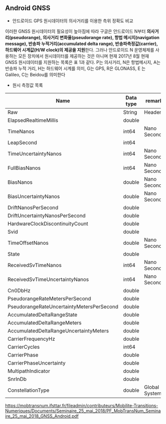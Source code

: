 ## Android GNSS

* 안드로이드 GPS 원시데이터의 의사거리를 이용한 측위 정확도 비교



 이러한 GNSS 원시데이터의 필요성이 높아짐에 따라 구글은 안드로이드 N부터 **의사거리(pseudorange), 의사거리 변화율(pseudorange rate), 항법 메시지(navigation message), 반송파 누적거리(accumulated delta range), 반송파측정값(carrier), 하드웨어 시계값(H/W clock)의 제공을 지원**한다. 그러나 안드로이드 N 운영체제를 사용하는 모든 장치에서 원시데이터를 제공하는 것은 아니며 현재 2017년 8월 현재 GNSS 원시데이터를 지원하는 목록은 표 1과 같다. P는 의사거리, N은 항법메시지, A는 반송파 누적 거리, H는 하드웨어 시계를 의미, G는 GPS, R은 GLONASS, E 는 Galileo, C는 Beidou를 의미한다



- 원시 측정값 목록

| Name                                      | Data type | remark         |
| ----------------------------------------- | --------- | -------------- |
| Raw                                       | String    | Header         |
| ElapsedRealtimeMillis                     | double    |                |
| TimeNanos                                 | int64     | Nano Second    |
| LeapSecond                                | int64     |                |
| TimeUncertaintyNanos                      | int64     | Nano Second    |
| FullBiasNanos                             | int64     | Nano Second    |
| BiasNanos                                 | double    | Nano Second    |
| BiasUncertaintyNanos                      | double    | Nano Second    |
| DriftNanosPerSecond                       | double    |                |
| DriftUncertaintyNanosPerSecond            | double    |                |
| HardwareClockDiscontinuityCount           | double    |                |
| Svid                                      | double    |                |
| TimeOffsetNanos                           | double    | Nano Second    |
| State                                     | double    |                |
| ReceivedSvTimeNanos                       | int64     | Nano Second    |
| ReceivedSvTimeUncertaintyNanos            | int64     | Nano Second    |
| Cn0DbHz                                   | double    |                |
| PseudorangeRateMetersPerSecond            | double    |                |
| PseudorangeRateUncertaintyMetersPerSecond | double    |                |
| AccumulatedDeltaRangeState                | double    |                |
| AccumulatedDeltaRangeMeters               | double    |                |
| AccumulatedDeltaRangeUncertaintyMeters    | double    |                |
| CarrierFrequencyHz                        | double    |                |
| CarrierCycles                             | int64     |                |
| CarrierPhase                              | double    |                |
| CarrierPhaseUncertainty                   | double    |                |
| MultipathIndicator                        | double    |                |
| SnrInDb                                   | double    |                |
| ConstellationType                         | double    | Global Systems |



https://mobtransnum.ifsttar.fr/fileadmin/contributeurs/Mobilite-Transitions-Numeriques/Documents/Seminaire_25_mai_2018/PF_MobTransNum_Seminaire_25_mai_2018_GNSS_Android.pdf


